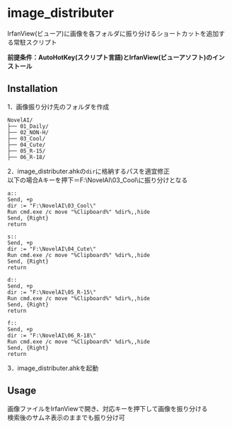 # image_distributer

IrfanView(ビューア)に画像を各フォルダに振り分けるショートカットを追加する常駐スクリプト

**前提条件：AutoHotKey(スクリプト言語)とIrfanView(ビューアソフト)のインストール**

## Installation

1．画像振り分け先のフォルダを作成
```
NovelAI/
├── 01_Daily/
├── 02_NON-H/
├── 03_Cool/
├── 04_Cute/
├── 05_R-15/
├── 06_R-18/
```

2．image_distributer.ahkの`dir`に格納するパスを適宜修正  
以下の場合Aキーを押下＝F:\NovelAI\03_Cool\に振り分けとなる
```
a::
Send, +p
dir := "F:\NovelAI\03_Cool\"
Run cmd.exe /c move "%Clipboard%" %dir%,,hide
Send, {Right}
return

s::
Send, +p
dir := "F:\NovelAI\04_Cute\"
Run cmd.exe /c move "%Clipboard%" %dir%,,hide
Send, {Right}
return

d::
Send, +p
dir := "F:\NovelAI\05_R-15\"
Run cmd.exe /c move "%Clipboard%" %dir%,,hide
Send, {Right}
return

f::
Send, +p
dir := "F:\NovelAI\06_R-18\"
Run cmd.exe /c move "%Clipboard%" %dir%,,hide
Send, {Right}
return
```

3．image_distributer.ahkを起動  

## Usage

画像ファイルをIrfanViewで開き、対応キーを押下して画像を振り分ける  
検索後のサムネ表示のままでも振り分け可
